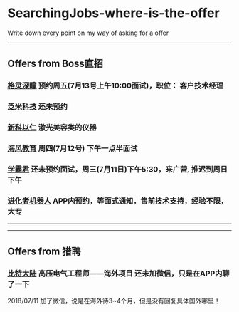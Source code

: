 # SearchingJobs-where-is-the-offer
Write down every point on my way of asking for a offer
***
## Offers from Boss直招
### [格灵深瞳](http://www.deepglint.com) 预约周五(7月13号上午10:00面试)，职位： 客户技术经理
### [泛米科技](http://www.fanmikeji.com) 还未预约
### [新科以仁](http://www.sincolaser.com/) 激光美容类的仪器
### [海风教育](http://www.hfjy.com) 周四(7月12号) 下午一点半面试
### [学霸君](http://www.xueba100.com)  还未预约面试，周三(7月11日)下午5:30，来广营, 推迟到周日下午
### [进化者机器人](http://www.efrobot.com/) APP内预约，等面式通知，售前技术支持，经验不限，大专
***
***
## Offers from 猎聘
### [比特大陆](https://www.bitmain.com/) 高压电气工程师——海外项目 还未加微信，只是在APP内聊了一下
2018/07/11 加了微信，说是在海外待3~4个月，但是没有回复具体国外哪里！
